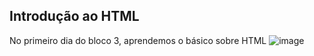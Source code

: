 ## Introdução ao HTML

No primeiro dia do bloco 3, aprendemos o básico sobre HTML
![image](https://user-images.githubusercontent.com/99083242/184216016-e1dba5fe-2471-4f6e-afa0-534357aedbf5.png)
